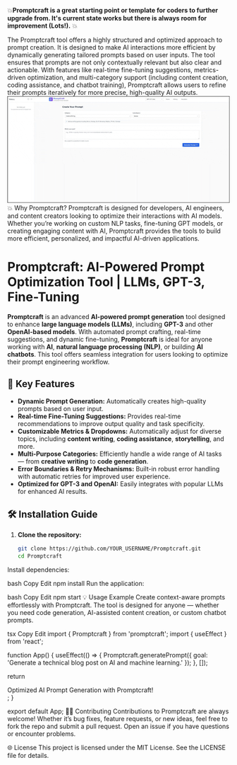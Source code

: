  💥**Promptcraft is a great starting point or template for coders to further upgrade from. It's current state works but there is always room for improvement (Lots!).** 💥

The Promptcraft tool offers a highly structured and optimized approach to prompt creation. It is designed to make AI interactions more efficient by dynamically generating tailored prompts based on user inputs. The tool ensures that prompts are not only contextually relevant but also clear and actionable. With features like real-time fine-tuning suggestions, metrics-driven optimization, and multi-category support (including content creation, coding assistance, and chatbot training), Promptcraft allows users to refine their prompts iteratively for more precise, high-quality AI outputs.
![Description of GIF](https://raw.githubusercontent.com/OSINT619/AI-Prompt-Craft/refs/heads/main/InShot_20250427_122428493.gif)
💥 Why Promptcraft?
Promptcraft is designed for developers, AI engineers, and content creators looking to optimize their interactions with AI models. Whether you’re working on custom NLP tasks, fine-tuning GPT models, or creating engaging content with AI, Promptcraft provides the tools to build more efficient, personalized, and impactful AI-driven applications.

# Promptcraft: AI-Powered Prompt Optimization Tool | LLMs, GPT-3, Fine-Tuning

**Promptcraft** is an advanced **AI-powered prompt generation** tool designed to enhance **large language models (LLMs)**, including **GPT-3** and other **OpenAI-based models**. With automated prompt crafting, real-time suggestions, and dynamic fine-tuning, **Promptcraft** is ideal for anyone working with **AI**, **natural language processing (NLP)**, or building **AI chatbots**. This tool offers seamless integration for users looking to optimize their prompt engineering workflow.

## 🚀 Key Features
- **Dynamic Prompt Generation:** Automatically creates high-quality prompts based on user input.
- **Real-time Fine-Tuning Suggestions:** Provides real-time recommendations to improve output quality and task specificity.
- **Customizable Metrics & Dropdowns:** Automatically adjust for diverse topics, including **content writing**, **coding assistance**, **storytelling**, and more.
- **Multi-Purpose Categories:** Efficiently handle a wide range of AI tasks — from **creative writing** to **code generation**.
- **Error Boundaries & Retry Mechanisms:** Built-in robust error handling with automatic retries for improved user experience.
- **Optimized for GPT-3 and OpenAI:** Easily integrates with popular LLMs for enhanced AI results.

## 🛠 Installation Guide

1. **Clone the repository:**
   ```bash
   git clone https://github.com/YOUR_USERNAME/Promptcraft.git
   cd Promptcraft
Install dependencies:

bash
Copy
Edit
npm install
Run the application:

bash
Copy
Edit
npm start
💡 Usage Example
Create context-aware prompts effortlessly with Promptcraft. The tool is designed for anyone — whether you need code generation, AI-assisted content creation, or custom chatbot prompts.

tsx
Copy
Edit
import { Promptcraft } from 'promptcraft';
import { useEffect } from 'react';

function App() {
  useEffect(() => {
    Promptcraft.generatePrompt({ goal: 'Generate a technical blog post on AI and machine learning.' });
  }, []);

  return <div>Optimized AI Prompt Generation with Promptcraft!</div>;
}

export default App;
🧑‍💻 Contributing
Contributions to Promptcraft are always welcome! Whether it’s bug fixes, feature requests, or new ideas, feel free to fork the repo and submit a pull request. Open an issue if you have questions or encounter problems.

🌐 License
This project is licensed under the MIT License. See the LICENSE file for details.

